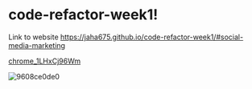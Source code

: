 # code-refactor-week1!



Link to website
https://jaha675.github.io/code-refactor-week1/#social-media-marketing

[chrome_1LHxCj96Wm](https://user-images.githubusercontent.com/99635678/159819755-90d70636-c7ae-4145-a600-fa5046eddf7d.jpg)

![9608ce0de0](https://user-images.githubusercontent.com/99635678/159819743-c375027c-aaac-4b1d-bcda-6a9620d15110.png)
